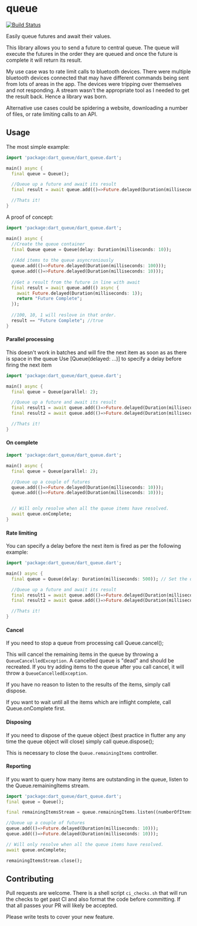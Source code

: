 # queue
[![Build Status](https://travis-ci.org/rknell/dart_queue.svg?branch=master)](https://travis-ci.org/rknell/dart_queue)

Easily queue futures and await their values.

This library allows you to send a future to central queue. The queue will execute the futures in the order they are queued and once the future is complete it will return its result.

My use case was to rate limit calls to bluetooth devices. There were multiple bluetooth devices connected that may have different commands being sent from lots of areas in the app. The devices were tripping over themselves and not responding. A stream wasn't the appropriate tool as I needed to get the result back. Hence a library was born.

Alternative use cases could be spidering a website, downloading a number of files, or rate limiting calls to an API.

## Usage

The most simple example:
```dart
import 'package:dart_queue/dart_queue.dart';

main() async {
  final queue = Queue();

  //Queue up a future and await its result
  final result = await queue.add(()=>Future.delayed(Duration(milliseconds: 10)));

  //Thats it!
}
```

A proof of concept:

```dart
import 'package:dart_queue/dart_queue.dart';

main() async {
  //Create the queue container
  final Queue queue = Queue(delay: Duration(milliseconds: 10));
  
  //Add items to the queue asyncroniously
  queue.add(()=>Future.delayed(Duration(milliseconds: 100)));
  queue.add(()=>Future.delayed(Duration(milliseconds: 10)));
  
  //Get a result from the future in line with await
  final result = await queue.add(() async {
    await Future.delayed(Duration(milliseconds: 1));
    return "Future Complete";
  });
  
  //100, 10, 1 will reslove in that order.
  result == "Future Complete"; //true
}
```

#### Parallel processing
This doesn't work in batches and will fire the next item as soon as as there is space in the queue
Use [Queue(delayed: ...)] to specify a delay before firing the next item  

```dart
import 'package:dart_queue/dart_queue.dart';

main() async {
  final queue = Queue(parallel: 2);

  //Queue up a future and await its result
  final result1 = await queue.add(()=>Future.delayed(Duration(milliseconds: 10)));
  final result2 = await queue.add(()=>Future.delayed(Duration(milliseconds: 10)));

  //Thats it!
}
```

#### On complete
```dart
import 'package:dart_queue/dart_queue.dart';

main() async {
  final queue = Queue(parallel: 2);

  //Queue up a couple of futures
  queue.add(()=>Future.delayed(Duration(milliseconds: 10)));
  queue.add(()=>Future.delayed(Duration(milliseconds: 10)));


  // Will only resolve when all the queue items have resolved.
  await queue.onComplete;
}
```

#### Rate limiting
You can specify a delay before the next item is fired as per the following example:

```dart
import 'package:dart_queue/dart_queue.dart';

main() async {
  final queue = Queue(delay: Duration(milliseconds: 500)); // Set the delay here

  //Queue up a future and await its result
  final result1 = await queue.add(()=>Future.delayed(Duration(milliseconds: 10)));
  final result2 = await queue.add(()=>Future.delayed(Duration(milliseconds: 10)));

  //Thats it!
}
```

#### Cancel

If you need to stop a queue from processing call Queue.cancel();

This will cancel the remaining items in the queue by throwing a `QueueCancelledException`.
A cancelled queue is "dead" and should be recreated. If you try adding items to the queue after you
call cancel, it will throw a `QueueCancelledException`.

If you have no reason to listen to the results of the items, simply call dispose.

If you want to wait until all the items which are inflight complete, call Queue.onComplete first.

#### Disposing
If you need to dispose of the queue object (best practice in flutter any any time the queue object will close)
simply call queue.dispose();

This is necessary to close the `Queue.remainingItems` controller.

#### Reporting
If you want to query how many items are outstanding in the queue, listen to the Queue.remainingItems stream.

```dart
import 'package:dart_queue/dart_queue.dart';
final queue = Queue();

final remainingItemsStream = queue.remainingItems.listen((numberOfItems)=>print(numberOfItems));

//Queue up a couple of futures
queue.add(()=>Future.delayed(Duration(milliseconds: 10)));
queue.add(()=>Future.delayed(Duration(milliseconds: 10)));

// Will only resolve when all the queue items have resolved.
await queue.onComplete;

remainingItemsStream.close();
```

## Contributing

Pull requests are welcome. There is a shell script `ci_checks.sh` that will run the checks to get 
past CI and also format the code before committing. If that all passes your PR will likely be accepted.

Please write tests to cover your new feature.